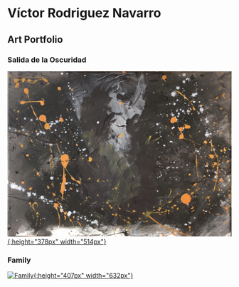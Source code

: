 # Víctor Rodriguez Navarro

## Art Portfolio

### Salida de la Oscuridad

[![Salida de la Oscuridad](./2021/img/01/original.JPG){:height="378px" width="514px"}](./2021/01-salida-de-la-oscuridad)

### Family

[![Family](./2021/img/02/2.Family.jpg){:height="407px" width="632px"}](./2021/02-family)
